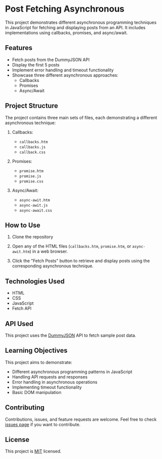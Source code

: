 # Post Fetching Asynchronous

This project demonstrates different asynchronous programming techniques in JavaScript for fetching and displaying posts from an API. It includes implementations using callbacks, promises, and async/await.

## Features

- Fetch posts from the DummyJSON API
- Display the first 5 posts
- Implement error handling and timeout functionality
- Showcase three different asynchronous approaches:
  - Callbacks
  - Promises
  - Async/Await

## Project Structure

The project contains three main sets of files, each demonstrating a different asynchronous technique:

1. Callbacks:
   - `callbacks.htm`
   - `callbacks.js`
   - `callback.css`

2. Promises:
   - `promise.htm`
   - `promise.js`
   - `promise.css`

3. Async/Await:
   - `async-awit.htm`
   - `async-awit.js`
   - `async-await.css`

## How to Use

1. Clone the repository
2. Open any of the HTML files (`callbacks.htm`, `promise.htm`, or `async-awit.htm`) in a web browser.

3. Click the "Fetch Posts" button to retrieve and display posts using the corresponding asynchronous technique.

## Technologies Used

- HTML
- CSS
- JavaScript
- Fetch API

## API Used

This project uses the [DummyJSON](https://dummyjson.com/) API to fetch sample post data.

## Learning Objectives

This project aims to demonstrate:
- Different asynchronous programming patterns in JavaScript
- Handling API requests and responses
- Error handling in asynchronous operations
- Implementing timeout functionality
- Basic DOM manipulation

## Contributing

Contributions, issues, and feature requests are welcome. Feel free to check [issues page](https://github.com/Anshika29967/Post-Fetching-Asynchronuos-/issues) if you want to contribute.

## License

This project is [MIT](https://choosealicense.com/licenses/mit/) licensed.
